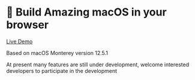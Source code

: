 <!--
 * @Author: tackchen
 * @Date: 2022-10-03 15:30:44
 * @Description: Coding something
-->
#  Build Amazing macOS in your browser

[Live Demo](https://theajack.github.io/mac)

Based on macOS Monterey version 12.5.1

At present many features are still under development, welcome interested developers to participate in the development



